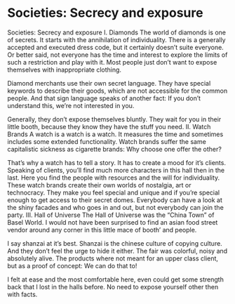 # Societies: Secrecy and exposure

Societies: Secrecy and exposure I. Diamonds The world of diamonds is one of secrets. It starts with the annihilation of individuality. There is a generally accepted and executed dress code, but it certainly doesn’t suite everyone. Or better said, not everyone has the time and interest to explore the limits of such a restriction and play with it. Most people just don’t want to expose themselves with inappropriate clothing.

Diamond merchants use their own secret language. They have special keywords to describe their goods, which are not accessible for the common people. And that sign language speaks of another fact: If you don’t understand this, we’re not interested in you.

Generally, they don’t expose themselves bluntly. They wait for you in their little booth, because they know they have the stuff you need. II. Watch Brands A watch is a watch is a watch. It measures the time and sometimes includes some extended functionality. Watch brands suffer the same capitalistic sickness as cigarette brands: Why choose one offer the other?

That’s why a watch has to tell a story. It has to create a mood for it’s clients. Speaking of clients, you’ll find much more characters in this hall then in the last. Here you find the people with resources and the will for individuality. These watch brands create their own worlds of nostalgia, art or technocracy. They make you feel special and unique and if you’re special enough to get access to their secret domes. Everybody can have a look at the shiny facades and who goes in and out, but not everybody can join the party. III. Hall of Universe The Hall of Universe was the “China Town” of Basel World. I would not have been surprised to find an asian food street vendor around any corner in this little mace of booth’ and people.

I say shanzai at it’s best. Shanzai is the chinese culture of copying culture. And they don’t feel the urge to hide it either. The fair was colorful, noisy and absolutely alive. The products where not meant for an upper class client, but as a proof of concept: We can do that to!

I felt at ease and the most comfortable here, even could get some strength back that I lost in the halls before. No need to expose yourself other then with facts.